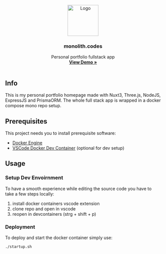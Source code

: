 <br />
<div align="center">
  <a href="https://github.com/monolith-codes/monolith.codes">
    <img src="https://cdn.discordapp.com/attachments/1227412631632216145/1232033294309261332/logo.png?ex=6627fbeb&is=6626aa6b&hm=be78ec06dbabfa59e2854a67d7370e2e593091faeee6c582f76c9daaba3b3e22&" alt="Logo" width="100" height="100">
  </a>

  <h3 align="center">monolith.codes</h3>

  <p align="center">
    Personal portfolio fullstack app
    <br />
    <a href="https://monolith.codes/" targer="_blank"><strong>View Demo »</strong></a>
    <br />
    <br />
  </p>
</div>

## Info
This is my personal portfolio homepage made with Nuxt3, Three.js, NodeJS, ExpressJS and PrismaORM.
The whole full stack app is wrapped in a docker compose mono repo setup.  


## Prerequisites
This project needs you to install prerequisite software:
- <a href="https://www.docker.com/get-started/" target="_blank">Docker Engine</a>
- <div style="display: flex; flex-direction: row;"><a href="https://marketplace.visualstudio.com/items?itemName=ms-vscode-remote.remote-containers" target="_blank">VSCode Docker Dev Container</a><a>&nbsp(optional for dev setup)</a></div>

## Usage

### Setup Dev Envoirnment

To have a smooth experience while editing the source code you have to take a few steps locally:
1. install docker containers vscode extension
2. clone repo and open in vscode
3. reopen in devcontainers (strg + shift + p)

### Deployment

To deploy and start the docker container simply use:

``` ./startup.sh ```
